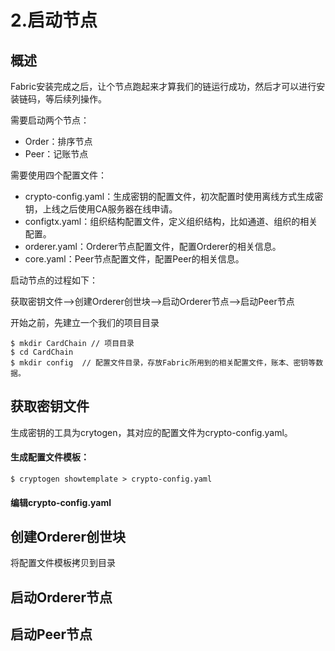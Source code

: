 # 2.启动节点

## 概述
Fabric安装完成之后，让个节点跑起来才算我们的链运行成功，然后才可以进行安装链码，等后续列操作。

需要启动两个节点：
- Order：排序节点
- Peer：记账节点

需要使用四个配置文件：
- crypto-config.yaml：生成密钥的配置文件，初次配置时使用离线方式生成密钥，上线之后使用CA服务器在线申请。
- configtx.yaml：组织结构配置文件，定义组织结构，比如通道、组织的相关配置。
- orderer.yaml：Orderer节点配置文件，配置Orderer的相关信息。
- core.yaml：Peer节点配置文件，配置Peer的相关信息。

启动节点的过程如下：

获取密钥文件-->创建Orderer创世块-->启动Orderer节点-->启动Peer节点

开始之前，先建立一个我们的项目目录
```
$ mkdir CardChain // 项目目录
$ cd CardChain
$ mkdir config  // 配置文件目录，存放Fabric所用到的相关配置文件，账本、密钥等数据。
```

## 获取密钥文件
生成密钥的工具为crytogen，其对应的配置文件为crypto-config.yaml。

#### 生成配置文件模板：
```
$ cryptogen showtemplate > crypto-config.yaml
```

#### 编辑crypto-config.yaml


## 创建Orderer创世块

将配置文件模板拷贝到目录

## 启动Orderer节点

## 启动Peer节点
